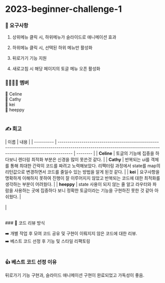 # 2023-beginner-challenge-1

### 📄 요구사항

1. 상위메뉴 클릭 시, 하위메뉴가 슬라이드로 애니메이션 효과

2. 하위메뉴 클릭 시, 선택된 하위 메뉴만 활성화

3. 뒤로가기 기능 지원

4. 새로고침 시 해당 페이지의 토글 메뉴 오픈 활성화

### 👨‍👩‍👦‍👦 멤버

💓 Celine <br>
💓 Cathy <br>
💓 kei <br>
💓 heeppy <br><br>

### ✍️ 회고

| 이름       | 내용                                                                                                                                                                |
| ---------- | ------------------------------------------------------------------------------------------------------------------------------------------------------------------- | -------- |
| **Celine** | 토글의 기능에 집중을 하다보니 렌더링 최적화 부분은 신경을 많이 못쓴것 같다.                                                                                         |
| **Cathy**  | 반복되는 ui를 객체를 통해 최대한 간략히 코드를 짜려고 노력해보았다. 리팩터링 과정에서 state를 map의 리턴값으로 변경하면서 코드를 줄일수 있는 방법을 알게 된것 같다. |
| **kei**    | 요구사항을 명확하게 이해하지 못하여 진행이 잘 이루어지지 않았고 반복되는 코드에 대한 최적화를 생각하는 부분이 어려웠다.                                             |
| **heeppy** | state 사용이 되지 않는 줄 알고 라우터와 파람을 사용하는 곳에 집중하다 보니 정확한 토글이라는 기능을 구현하진 못한 것 같아 아쉬웠다.                                 | <br><br> |

<br>
### 📝 코드 리뷰 방식

➡️ 개별 작업 후 모여 코드 공유 및 구현이 이뤄지지 않은 코드에 대한 리뷰. <br>
➡️ 베스트 코드 선정 후 기능 및 스타일 리팩토링 <br><br>

### 👍 베스트 코드 선정 이유

뒤로가기 기능 구현과, 슬라이드 애니메이션 구현이 완료되었고 가독성이 좋음.
